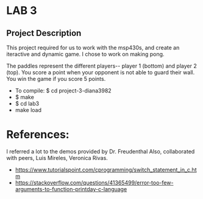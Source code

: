 # LAB 3

## Project Description

This project required for us to work with the msp430s,
and create an iteractive and dynamic game.
I chose to work on making pong.

The paddles represent the different players-- player 1 (bottom) and player 2 (top).
You score a point when your opponent is not able to guard their wall.
You win the game if you score 5 points.

* To compile: $ cd project-3-diana3982
* $ make
* $ cd lab3
* make load

# References:
I referred a lot to the demos provided by Dr. Freudenthal
Also, collaborated with peers, Luis Mireles, Veronica Rivas.
* https://www.tutorialspoint.com/cprogramming/switch_statement_in_c.htm
* https://stackoverflow.com/questions/41365499/error-too-few-arguments-to-function-printday-c-language
